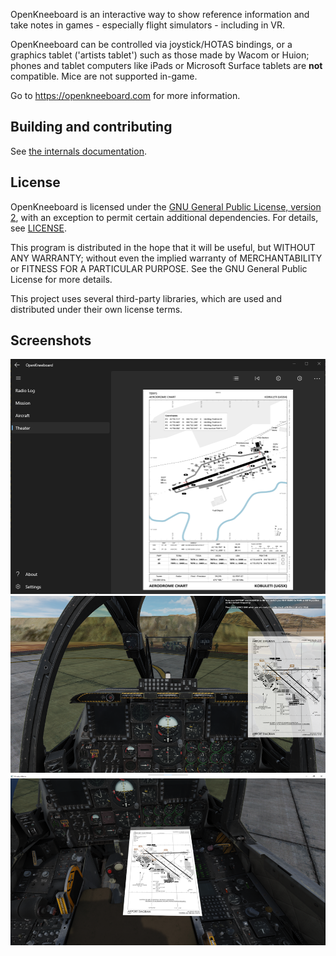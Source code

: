 OpenKneeboard is an interactive way to show reference information and take notes in games - especially flight simulators - including in VR. 

OpenKneeboard can be controlled via joystick/HOTAS bindings, or a graphics tablet ('artists tablet') such as those made by Wacom or Huion; phones and tablet computers like iPads or Microsoft Surface tablets are **not** compatible. Mice are not supported in-game.

Go to https://openkneeboard.com for more information.

## Building and contributing

See [the internals documentation](https://openkneeboard.com/internals/).

## License

OpenKneeboard is licensed under the [GNU General Public License, version 2](gpl-2.0.txt), with an exception to permit certain additional dependencies. For details, see [LICENSE](LICENSE).

This program is distributed in the hope that it will be useful,
but WITHOUT ANY WARRANTY; without even the implied warranty of
MERCHANTABILITY or FITNESS FOR A PARTICULAR PURPOSE.  See the
GNU General Public License for more details.

This project uses several third-party libraries, which are used and distributed under their own license terms.

## Screenshots

![Screenshot of the main app](docs/screenshots/config-app.png)
![Non-VR Screenshot](docs/screenshots/non-vr.png)
![VR Screenshot](docs/screenshots/theater.png)
